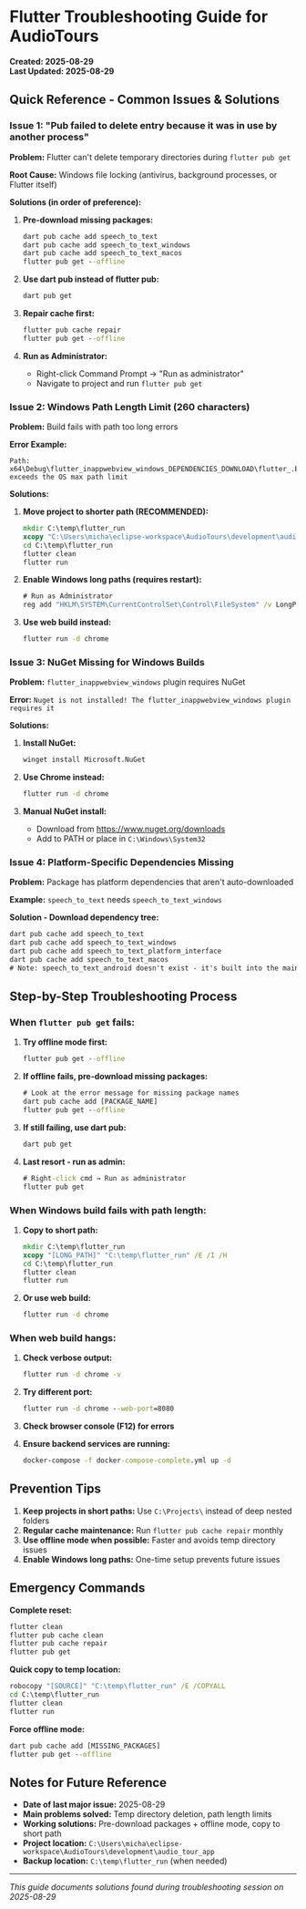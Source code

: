 # Flutter Troubleshooting Guide for AudioTours
**Created: 2025-08-29**  
**Last Updated: 2025-08-29**

## Quick Reference - Common Issues & Solutions

### Issue 1: "Pub failed to delete entry because it was in use by another process"

**Problem:** Flutter can't delete temporary directories during `flutter pub get`

**Root Cause:** Windows file locking (antivirus, background processes, or Flutter itself)

**Solutions (in order of preference):**

1. **Pre-download missing packages:**
   ```cmd
   dart pub cache add speech_to_text
   dart pub cache add speech_to_text_windows
   dart pub cache add speech_to_text_macos
   flutter pub get --offline
   ```

2. **Use dart pub instead of flutter pub:**
   ```cmd
   dart pub get
   ```

3. **Repair cache first:**
   ```cmd
   flutter pub cache repair
   flutter pub get --offline
   ```

4. **Run as Administrator:**
   - Right-click Command Prompt → "Run as administrator"
   - Navigate to project and run `flutter pub get`

### Issue 2: Windows Path Length Limit (260 characters)

**Problem:** Build fails with path too long errors

**Error Example:**
```
Path: x64\Debug\flutter_inappwebview_windows_DEPENDENCIES_DOWNLOAD\flutter_.E8801EB8.tlog\flutter_inappwebview_windows_DEPENDENCIES_DOWNLOAD.lastbuildstate exceeds the OS max path limit
```

**Solutions:**

1. **Move project to shorter path (RECOMMENDED):**
   ```cmd
   mkdir C:\temp\flutter_run
   xcopy "C:\Users\micha\eclipse-workspace\AudioTours\development\audio_tour_app" "C:\temp\flutter_run" /E /I /H
   cd C:\temp\flutter_run
   flutter clean
   flutter run
   ```

2. **Enable Windows long paths (requires restart):**
   ```cmd
   # Run as Administrator
   reg add "HKLM\SYSTEM\CurrentControlSet\Control\FileSystem" /v LongPathsEnabled /t REG_DWORD /d 1
   ```

3. **Use web build instead:**
   ```cmd
   flutter run -d chrome
   ```

### Issue 3: NuGet Missing for Windows Builds

**Problem:** `flutter_inappwebview_windows` plugin requires NuGet

**Error:** `Nuget is not installed! The flutter_inappwebview_windows plugin requires it`

**Solutions:**

1. **Install NuGet:**
   ```cmd
   winget install Microsoft.NuGet
   ```

2. **Use Chrome instead:**
   ```cmd
   flutter run -d chrome
   ```

3. **Manual NuGet install:**
   - Download from https://www.nuget.org/downloads
   - Add to PATH or place in `C:\Windows\System32`

### Issue 4: Platform-Specific Dependencies Missing

**Problem:** Package has platform dependencies that aren't auto-downloaded

**Example:** `speech_to_text` needs `speech_to_text_windows`

**Solution - Download dependency tree:**
```cmd
dart pub cache add speech_to_text
dart pub cache add speech_to_text_windows
dart pub cache add speech_to_text_platform_interface
dart pub cache add speech_to_text_macos
# Note: speech_to_text_android doesn't exist - it's built into the main package
```

## Step-by-Step Troubleshooting Process

### When `flutter pub get` fails:

1. **Try offline mode first:**
   ```cmd
   flutter pub get --offline
   ```

2. **If offline fails, pre-download missing packages:**
   ```cmd
   # Look at the error message for missing package names
   dart pub cache add [PACKAGE_NAME]
   flutter pub get --offline
   ```

3. **If still failing, use dart pub:**
   ```cmd
   dart pub get
   ```

4. **Last resort - run as admin:**
   ```cmd
   # Right-click cmd → Run as administrator
   flutter pub get
   ```

### When Windows build fails with path length:

1. **Copy to short path:**
   ```cmd
   mkdir C:\temp\flutter_run
   xcopy "[LONG_PATH]" "C:\temp\flutter_run" /E /I /H
   cd C:\temp\flutter_run
   flutter clean
   flutter run
   ```

2. **Or use web build:**
   ```cmd
   flutter run -d chrome
   ```

### When web build hangs:

1. **Check verbose output:**
   ```cmd
   flutter run -d chrome -v
   ```

2. **Try different port:**
   ```cmd
   flutter run -d chrome --web-port=8080
   ```

3. **Check browser console (F12) for errors**

4. **Ensure backend services are running:**
   ```cmd
   docker-compose -f docker-compose-complete.yml up -d
   ```

## Prevention Tips

1. **Keep projects in short paths:** Use `C:\Projects\` instead of deep nested folders
2. **Regular cache maintenance:** Run `flutter pub cache repair` monthly
3. **Use offline mode when possible:** Faster and avoids temp directory issues
4. **Enable Windows long paths:** One-time setup prevents future issues

## Emergency Commands

**Complete reset:**
```cmd
flutter clean
flutter pub cache clean
flutter pub cache repair
flutter pub get
```

**Quick copy to temp location:**
```cmd
robocopy "[SOURCE]" "C:\temp\flutter_run" /E /COPYALL
cd C:\temp\flutter_run
flutter clean
flutter run
```

**Force offline mode:**
```cmd
dart pub cache add [MISSING_PACKAGES]
flutter pub get --offline
```

## Notes for Future Reference

- **Date of last major issue:** 2025-08-29
- **Main problems solved:** Temp directory deletion, path length limits
- **Working solutions:** Pre-download packages + offline mode, copy to short path
- **Project location:** `C:\Users\micha\eclipse-workspace\AudioTours\development\audio_tour_app`
- **Backup location:** `C:\temp\flutter_run` (when needed)

---
*This guide documents solutions found during troubleshooting session on 2025-08-29*